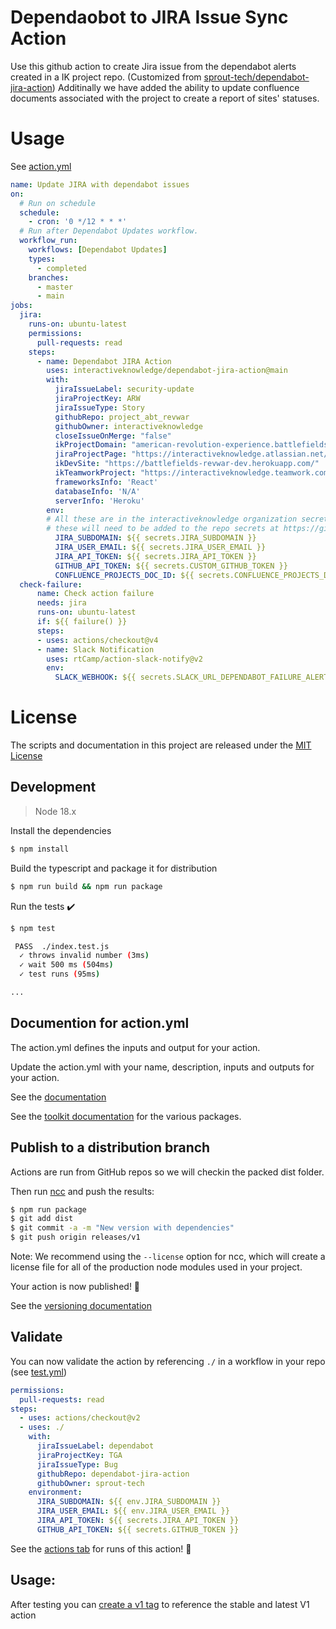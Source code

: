 
# Dependaobot to JIRA Issue Sync Action

Use this github action to create Jira issue from the dependabot alerts created in a IK project repo. (Customized from [sprout-tech/dependabot-jira-action](https://github.com/sprout-tech/dependabot-jira-action)) Additinally we have added the ability to update confluence documents associated with the project to create a report of sites' statuses.

# Usage

See [action.yml](action.yml)

```yaml
name: Update JIRA with dependabot issues
on:
  # Run on schedule
  schedule: 
    - cron: '0 */12 * * *'
  # Run after Dependabot Updates workflow.
  workflow_run:
    workflows: [Dependabot Updates]
    types:
      - completed
    branches: 
      - master
      - main
jobs:
  jira:
    runs-on: ubuntu-latest
    permissions:
      pull-requests: read
    steps:
      - name: Dependabot JIRA Action
        uses: interactiveknowledge/dependabot-jira-action@main
        with:
          jiraIssueLabel: security-update
          jiraProjectKey: ARW
          jiraIssueType: Story
          githubRepo: project_abt_revwar
          githubOwner: interactiveknowledge
          closeIssueOnMerge: "false"
          ikProjectDomain: "american-revolution-experience.battlefields.org"
          jiraProjectPage: "https://interactiveknowledge.atlassian.net/wiki/spaces/kb/pages/2619802145"
          ikDevSite: "https://battlefields-revwar-dev.herokuapp.com/"
          ikTeamworkProject: "https://interactiveknowledge.teamwork.com/#/projects/650734"
          frameworksInfo: 'React'
          databaseInfo: 'N/A'
          serverInfo: 'Heroku'
        env:
        # All these are in the interactiveknowledge organization secrets. If outside our organization, 
        # these will need to be added to the repo secrets at https://github.com/***/***/settings/secrets/actions
          JIRA_SUBDOMAIN: ${{ secrets.JIRA_SUBDOMAIN }}
          JIRA_USER_EMAIL: ${{ secrets.JIRA_USER_EMAIL }}
          JIRA_API_TOKEN: ${{ secrets.JIRA_API_TOKEN }}
          GITHUB_API_TOKEN: ${{ secrets.CUSTOM_GITHUB_TOKEN }}
          CONFLUENCE_PROJECTS_DOC_ID: ${{ secrets.CONFLUENCE_PROJECTS_DOC_ID }}
  check-failure:
      name: Check action failure
      needs: jira
      runs-on: ubuntu-latest
      if: ${{ failure() }}
      steps:
      - uses: actions/checkout@v4
      - name: Slack Notification
        uses: rtCamp/action-slack-notify@v2
        env:
          SLACK_WEBHOOK: ${{ secrets.SLACK_URL_DEPENDABOT_FAILURE_ALERT }}

```

# License

The scripts and documentation in this project are released under the [MIT License](LICENSE)

## Development

> Node 18.x

Install the dependencies  
```bash
$ npm install
```

Build the typescript and package it for distribution
```bash
$ npm run build && npm run package
```

Run the tests :heavy_check_mark:  
```bash
$ npm test

 PASS  ./index.test.js
  ✓ throws invalid number (3ms)
  ✓ wait 500 ms (504ms)
  ✓ test runs (95ms)

...
```

## Documention for action.yml

The action.yml defines the inputs and output for your action.

Update the action.yml with your name, description, inputs and outputs for your action.

See the [documentation](https://help.github.com/en/articles/metadata-syntax-for-github-actions)

See the [toolkit documentation](https://github.com/actions/toolkit/blob/master/README.md#packages) for the various packages.

## Publish to a distribution branch

Actions are run from GitHub repos so we will checkin the packed dist folder. 

Then run [ncc](https://github.com/zeit/ncc) and push the results:
```bash
$ npm run package
$ git add dist
$ git commit -a -m "New version with dependencies"
$ git push origin releases/v1
```

Note: We recommend using the `--license` option for ncc, which will create a license file for all of the production node modules used in your project.

Your action is now published! :rocket: 

See the [versioning documentation](https://github.com/actions/toolkit/blob/master/docs/action-versioning.md)

## Validate

You can now validate the action by referencing `./` in a workflow in your repo (see [test.yml](.github/workflows/test.yml))

```yaml
permissions:
  pull-requests: read
steps:
  - uses: actions/checkout@v2
  - uses: ./
    with:
      jiraIssueLabel: dependabot
      jiraProjectKey: TGA
      jiraIssueType: Bug
      githubRepo: dependabot-jira-action
      githubOwner: sprout-tech
    environment:
      JIRA_SUBDOMAIN: ${{ env.JIRA_SUBDOMAIN }}
      JIRA_USER_EMAIL: ${{ env.JIRA_USER_EMAIL }}
      JIRA_API_TOKEN: ${{ secrets.JIRA_API_TOKEN }}
      GITHUB_API_TOKEN: ${{ secrets.GITHUB_TOKEN }}
```

See the [actions tab](https://github.com/actions/typescript-action/actions) for runs of this action! :rocket:

## Usage:

After testing you can [create a v1 tag](https://github.com/actions/toolkit/blob/master/docs/action-versioning.md) to reference the stable and latest V1 action

